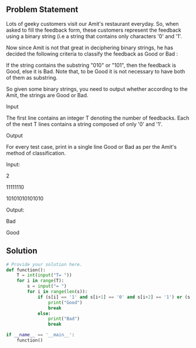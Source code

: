 ## Problem Statement 

Lots of geeky customers visit our Amit's restaurant everyday. So, when asked to fill the feedback form, these customers represent the feedback using a binary string (i.e a string that contains only characters '0' and '1'.

Now since Amit is not that great in deciphering binary strings, he has decided the following criteria to classify the feedback as Good or Bad :

If the string contains the substring "010" or "101", then the feedback is Good, else it is Bad. Note that, to be Good it is not necessary to have both of them as substring.

So given some binary strings, you need to output whether according to the Amit, the strings are Good or Bad.

Input

The first line contains an integer T denoting the number of feedbacks. Each of the next T lines contains a string composed of only '0' and '1'.

Output

For every test case, print in a single line Good or Bad as per the Amit's method of classification.

Input:

2

11111110

10101010101010

Output:

Bad

Good
## Solution

```python
# Provide your solution here.
def function():
    T = int(input("T= "))
    for i in range(T):
        s = input("= ")
        for i in range(len(s)):
            if (s[i] == '1' and s[i+1] == '0' and s[i+2] == '1') or (s[i] == '0' and s[i+1] == '1' and s[i+2] == '0'):
                print("Good")
                break
            else:
                print("Bad")
                break

if __name__ == '__main__':
    function()

